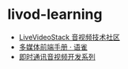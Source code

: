# livod-learning


- [LiveVideoStack 音视频技术社区](https://www.livevideostack.cn/)
- [多媒体前端手册 · 语雀](https://www.yuque.com/webmedia/handbook)
- [即时通讯音视频开发系列](http://www.52im.net/thread-228-1-1.html)